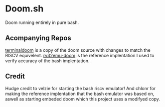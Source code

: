 # Doom.sh

Doom running entirely in pure bash.

## Acompanying Repos
[terminaldoom](https://github.com/FoxMoss/terminaldoom) is a copy of the doom source with changes to match the RISCV equivelent.
[rv32emu-doom](https://github.com/FoxMoss/rv32emu-doom) is the reference implentation I used to verify accuracy of the bash implentation.

## Credit
Hudge credit to velzie for starting the bash riscv emulator! And chlonr for making the reference implentation that the bash emulator was based on, aswell as starting embeded doom which this project uses a modifyed copy.
